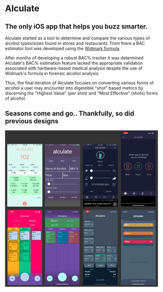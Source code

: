 # Alculate
## The only iOS app that helps you buzz smarter.
Alculate started as a tool to determine and compare the various types of alcohol types/sizes found in stores and restaurants. From there a BAC estimator tool was developed using the [Widmark formula](https://www.google.com/search?q=widmark+formula&oq=widmark+formula&aqs=chrome.0.0l8.3298j0j7&sourceid=chrome&ie=UTF-8).

After months of developing a robust BAC% tracker it was determined Alculate's BAC% estimation feature lacked the appropriate validation associated with hardware-based medical analysis despite the use of Widmark's formula in forensic alcohol analysis.

Thus, the final iteration of Alculate focuses on converting various forms of alcohol a user may encounter into digestible "shot" based metrics by discerning the "Highest Value" (per shot) and "Most Effective" (shots) forms of alcohol.

## Seasons come and go.. Thankfully, so did previous designs
![DesignChanges](https://github.com/maxrgnt/Alculate/blob/master/DesignChanges.png)
